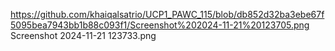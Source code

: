 https://github.com/khaiqalsatrio/UCP1_PAWC_115/blob/db852d32ba3ebe67f5095bea7943bb1b88c093f1/Screenshot%202024-11-21%20123705.png
Screenshot 2024-11-21 123733.png
